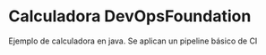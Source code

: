 # Calculadora DevOpsFoundation

Ejemplo de calculadora en java. Se aplican un pipeline básico de CI
